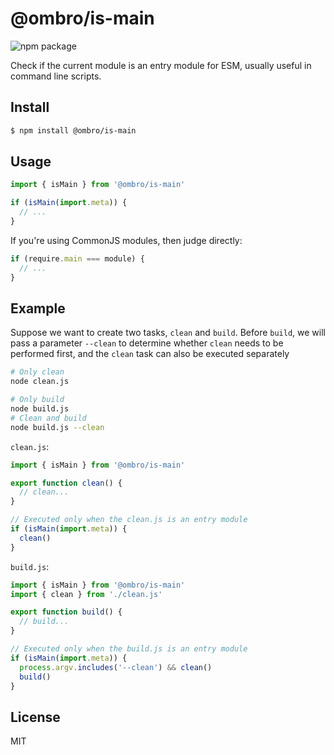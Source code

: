 # @ombro/is-main

![npm package](https://badgen.net/npm/v/@ombro/is-main)

Check if the current module is an entry module for ESM, usually useful in command line scripts.

## Install

```sh
$ npm install @ombro/is-main
```

## Usage

```js
import { isMain } from '@ombro/is-main'

if (isMain(import.meta)) {
  // ...
}
```

If you're using CommonJS modules, then judge directly:

```js
if (require.main === module) {
  // ...
}
```

## Example

Suppose we want to create two tasks, `clean` and `build`. Before `build`, we will pass a parameter `--clean` to determine whether `clean` needs to be performed first, and the `clean` task can also be executed separately

```sh
# Only clean
node clean.js

# Only build
node build.js
# Clean and build
node build.js --clean
```

`clean.js`:

```js
import { isMain } from '@ombro/is-main'

export function clean() {
  // clean...
}

// Executed only when the clean.js is an entry module
if (isMain(import.meta)) {
  clean()
}
```

`build.js`:

```js
import { isMain } from '@ombro/is-main'
import { clean } from './clean.js'

export function build() {
  // build...
}

// Executed only when the build.js is an entry module
if (isMain(import.meta)) {
  process.argv.includes('--clean') && clean()
  build()
}
```

## License

MIT
